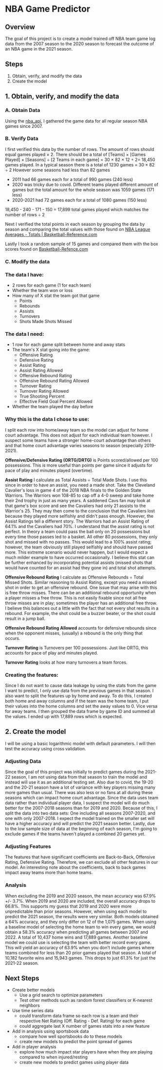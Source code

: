 # NBA Game Predictor

## Overview

The goal of this project is to create a model trained off NBA team game log data from the 2007 season to the 2020 season to forecast the outcome of an NBA game in the 2021 season.

## Steps

1. Obtain, verify, and modify the data
2. Create the model

## 1. Obtain, verify, and modify the data

### A. Obtain Data

Using the [nba_api](https://github.com/swar/nba_api), I gathered the game data for all regular season NBA games since 2007.

### B. Verify Data

I first verified this data by the number of rows. The amount of rows should equal games played $\times$ 2. There should be a total of [Teams] $\times$ [Games Played]  $\times$ [Seasons] $\div$ [2 Teams in each game] = 
30 $\times$ 82  $\times$ 12  $\div$ 2= 18,450 games played.
In a typical season there is a total of 1230 games = 30 $\times$ 82  $\div$ 2
However some seasons had less than 82 games
- 2011 had 66 games each for a total of 990 games (240 less)
- 2020 was tricky due to covid. Different teams played different amount of games but the total amount for the whole season was 1059 games (171 less)
- 2020-2021 had 72 games each for a total of 1080 games (150 less)

18,450 - 240 - 171 - 150 = 17,899 total games played which matches the number of rows $\div$ 2

Next I verified the total points in each season by grouping the data by season and comparing the total values with those found on [NBA League Averages - Totals | Basketball-Reference.com](https://www.basketball-reference.com/leagues/NBA_stats_totals.html)


Lastly I took a random sample of 15 games and compared them with the box scores found on [Basketball-Refence.com](https://www.basketball-reference.com/)

### C. Modify the data

### The data I have:
- 2 rows for each game (1 for each team)
- Whether the team won or loss
- How many of X stat the team got that game
	- Points
	- Rebounds
	- Assists 
	- Turnovers
	- Shots Made
	 Shots Missed
	
### The data I need:
- 1 row for each game split between home and away stats
- The team's X stat going into the game:
	- Offensive Rating
	- Defensive Rating
	- Assist Rating
	- Assist Rating Allowed
	- Offensive Rebound Rating
	- Offensive Rebound Rating Allowed
	- Turnover Rating
	- Turnover Rating Allowed
	- True Shooting Percent
	- Effective Field Goal Percent Allowed
- Whether the team played the day before

### Why this is the data I chose to use:
I split each row into home/away team so the model can adjust for home court advantage. This does not adjust for each individual team however. I suspect some teams have a stronger home-court advantage than others and that home court advantage varies seasons to season (especially 2019-2021). 

**Offensive/Defensive Rating (ORTG/DRTG)** is Points scored/allowed per 100 possessions. This is more useful than points per game since it adjusts for pace of play and minutes played (overtime).

**Assist Rating** I calculate as Total Assists $\div$ Total Made Shots. I use this since in order to have an assist, you need a made shot. Take the Cleveland Cavalier's loss in game 4 of the 2018 NBA finals to the Golden State Warriors. The Warriors won 108-85 to cap off a 4-0 sweep and take home their 2nd trophy in just as many years. A saddened Cavs fan may look at that game's box score and see the Cavaliers had only 21 assists to the Warrior's 25. They may then come to the conclusion that the Cavaliers lost because they played more selfishly and didn't pass enough. However, the Assist Ratings tell a different story. The Warriors had an Assist Rating of 64.1% and the Cavaliers had 70%.  I understand that the assist rating is not perfect. In theory a team could pass the ball only on 20 possessions but every time those passes led to a basket. All other 80 possessions, they only shot and missed with no passes. This would lead to a 100% assist rating; however, the team obviously still played selfishly and should have passed more. This extreme scenario would never happen, but I would expect a much milder example to have occurred occasionally. I believe this stat can be further enhanced by incorporating potential assists (missed shots that would have counted for an assist had they gone in) and total shot attempts. 

**Offensive Rebound Rating** I calculate as Offensive Rebounds $\div$ Total Missed Shots. Similar reasoning to Assist Rating, except you need a missed shot in order to get an offensive rebound. One issue that may arise with this is free throw misses. There can be an additional rebound opportunity when a player misses a free throw. This is not easily fixable since not all free throw misses are in play; sometimes the player has an additional free throw. I believe this balances out a little with the fact that not every shot results in a rebound. For example, the shot could be a buzzer beater, or the shot could result in a jump ball.

**Offensive Rebound Rating Allowed** accounts for defensive rebounds since when the opponent misses, (usually) a rebound is the only thing that occurs.

**Turnover Rating** is Turnovers per 100 possessions. Just like ORTG, this accounts for pace of play and minutes played.

**Turnover Rating** looks at how many turnovers a team forces.

### Creating the features:

Since I do not want to cause data leakage by using the stats from the game I want to predict, I only use data from the previous games in that season. I also want to split the features up by home and away. To do this, I created both home and away columns and if the team was the home team, I put their values into the home columns and set the away values to 0. Vice versa for away teams. I then grouped the data frame by game ID and summed all the values. I ended up with 17,889 rows which is expected.

## 2. Create the model

I will be using a basic logarithmic model with default parameters. I will then test the accuracy using cross validation.

### Adjusting Data
Since the goal of this project was initially to predict games during the 2021-22 season, I am not using data from that season to train the model and instead will use it as an additional testing set. Also due to covid, the 19-20 and the 20-21 season have a lot of variance with key players missing many more games than usual. There was also less or no fans at all during these seasons which can impact home court advantage. Since the data uses team data rather than individual player data, I suspect the model will do much better for the 2007-2018 seasons than for 2019 and 2020. Because of this, I split the data into two data sets: One including all seasons 2007-2020, and one with only 2007-2018. I expect the model trained on the smaller set will have a higher accuracy and will predict the 2021 season better. Lastly, due to the low sample size of data at the beginning of each season, I\'m going to exclude games if the teams haven\'t played a combined 20 games yet.

### Adjusting Features
The features that have significant coefficients are Back-to-Back, Offensive Rating, Defensive Rating. Therefore, we can exclude all other features in our model. An interesting note about the coefficients, back to back games impact away teams more than home teams.

### Analysis
When excluding the 2019 and 2020 season, the mean accuracy was 67.9% +/- 3.7%. When 2019 and 2020 are included, the overall accuracy drops to 66.8%. This supports my guess that 2019 and 2020 were more unpredictable than prior seasons. However, when using each model to predict the 2021 season, the results were very similar. Both models obtained a 64% accuracy, and they only differ on 12 of the 1,075 games. When using a baseline model of selecting the home team to win every game, we would obtain a 58.3% accuracy when predicting all games between 2007 and 2022. A total of 10,437 home wins and 17,889 games. Another baseline model we could use is selecting the team with better record every game. This will yield an accuracy of 63.9% when you don't include games where teams combined for less than 20 prior games played that season. A total of 10,182 favorite wins and 15,943 games. This drops to just 61.3% for just the 2021-22 season.

## Next Steps

- Create better models
	- Use a grid search to optimize parameters
	- Test other methods such as random forest classifiers or K-nearest neighbors
- Use time series data
	- could transform data frame so each row is a team and their respective Net Rating (Off. Rating - Def. Rating) for each game
	- could aggregate last X number of games stats into a new feature
- Add in analysis using sportsbook data
	- compare how well sportsbooks do to these models
	- create new models to predict the point spread of games
- Add in player analysis
	- explore how much impact star players have when they are playing compared to when injured/resting
	- create new models to predict games using player data

